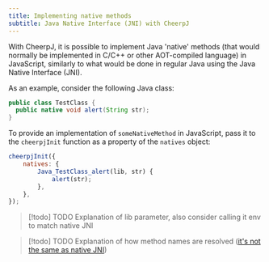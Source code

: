 ```yaml
---
title: Implementing native methods
subtitle: Java Native Interface (JNI) with CheerpJ
---
```


With CheerpJ, it is possible to implement Java 'native' methods (that would normally be implemented in C/C++ or other AOT-compiled language) in JavaScript, similarly to what would be done in regular Java using the Java Native Interface (JNI).

As an example, consider the following Java class:

```java title="TestClass.java"
public class TestClass {
  public native void alert(String str);
}
```

To provide an implementation of `someNativeMethod` in JavaScript, pass it to the `cheerpjInit` function as a property of the `natives` object:

```js
cheerpjInit({
	natives: {
		Java_TestClass_alert(lib, str) {
			alert(str);
		},
	},
});
```

> [!todo] TODO
> Explanation of lib parameter, also consider calling it env to match native JNI

> [!todo] TODO
> Explanation of how method names are resolved ([it's not the same as native JNI](https://docs.oracle.com/javase/8/docs/technotes/guides/jni/spec/design.html#resolving_native_method_names))
